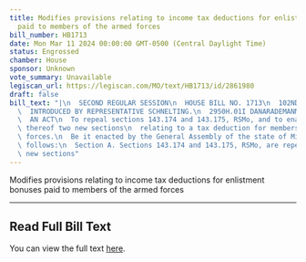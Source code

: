 ```yaml
---
title: Modifies provisions relating to income tax deductions for enlistment bonuses
  paid to members of the armed forces
bill_number: HB1713
date: Mon Mar 11 2024 00:00:00 GMT-0500 (Central Daylight Time)
status: Engrossed
chamber: House
sponsor: Unknown
vote_summary: Unavailable
legiscan_url: https://legiscan.com/MO/text/HB1713/id/2861980
draft: false
bill_text: "|\n  SECOND REGULAR SESSION\n  HOUSE BILL NO. 1713\n  102ND GENERAL ASSEMBLY\n\
  \  INTRODUCED BY REPRESENTATIVE SCHNELTING.\n  2950H.01I DANARADEMANMILLER,ChiefClerk\n\
  \  AN ACT\n  To repeal sections 143.174 and 143.175, RSMo, and to enact in lieu\
  \ thereof two new sections\n  relating to a tax deduction for members of the armed\
  \ forces.\n  Be it enacted by the General Assembly of the state of Missouri, as\
  \ follows:\n  Section A. Sections 143.174 and 143.175, RSMo, are repealed and two\
  \ new sections"
---
```

Modifies provisions relating to income tax deductions for enlistment bonuses paid to members of the armed forces

---

## Read Full Bill Text

You can view the full text [here](https://legiscan.com/MO/text/HB1713/id/2861980).
